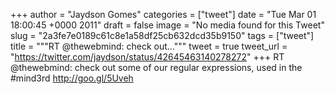 
+++
author = "Jaydson Gomes"
categories = ["tweet"]
date = "Tue Mar 01 18:00:45 +0000 2011"
draft = false
image = "No media found for this Tweet"
slug = "2a3fe7e0189c61c8e1a58df25cb632dcd35b9150"
tags = ["tweet"]
title = """RT @thewebmind: check out..."""
tweet = true
tweet_url = "https://twitter.com/jaydson/status/42645463140278272"
+++
RT @thewebmind: check out some of our regular expressions, used in the #mind3rd http://goo.gl/5Uveh
